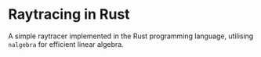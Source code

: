 # Raytracing in Rust
A simple raytracer implemented in the Rust programming language, utilising `nalgebra` for efficient linear algebra.
